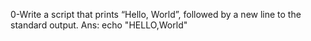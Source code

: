 0-Write a script that prints “Hello, World”, followed by a new line to the standard output.
Ans:  echo "HELLO,World"
